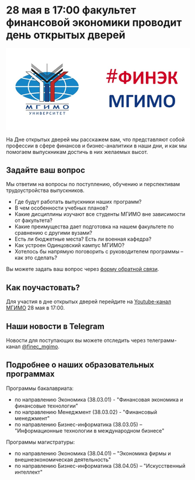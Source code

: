 # 28 мая в 17:00 факультет финансовой экономики проводит день открытых дверей

![](img/front_dash.jpg)

 На Дне открытых дверей мы расскажем вам, что представляют собой профессии в сфере финансов и бизнес-аналитики в наши дни, и как мы помогаем выпускникам достичь в них желаемых высот. 
 
## Задайте ваш вопрос

 Мы ответим на вопросы по поступлению, обучению и перспективам трудоустройства выпускников.

- Где будут работать выпускники наших программ?
- В чем особенности учебных планов?
- Какие дисциплины изучают все студенты МГИМО вне зависимости от факультета?
- Какие преимущества дает подготовка на нашем факультете по сравнению с другими вузами?
- Есть ли бюджетные места? Есть ли военная кафедра?
- Как устроен Одинцовский кампус МГИМО?
- Хотелось бы напрямую поговорить с руководителем программы – как это сделать?

Вы можете задать ваш вопрос через [форму обратной связи](https://forms.gle/eUGnC8ToVkxBZXwC6).

## Как поучастовать?

Для участия в дне открытых дверей перейдите на [Youtube-канал МГИМО](https://www.youtube.com/user/mgimo)
28 мая в 17:00.

## Наши новости в Telegram

Новости для поступающих вы можете отследить через телеграмм-канал 
[@finec_mgimo](http://t.me/finec_mgimo).

## Подробнее о наших образовательных программах

Программы бакалавриата:

- по направлению Экономика (38.03.01) - "Финансовая экономика и финансовые технологии"
- по направлению Менеджмент (38.03.02) - "Финансовый менеджмент"
- по направлению Бизнес-информатика (38.03.05) – "Информационные технологии в международном бизнесе"

Программы магистратуры:

- по направлению Экономика (38.04.01) – "Экономика фирмы и внешнеэкономическая деятельность"
- по направлению Бизнес-информатика (38.04.05) – "Искусственный интеллект"
